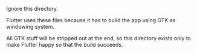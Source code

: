 Ignore this directory.

Flutter uses these files because it has to build the app using GTK as windowing system.

All GTK stuff will be stripped out at the end, so this directory exists only to make Flutter happy so that the build succeeds.